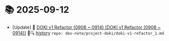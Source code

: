 # 📚 2025-09-12
- [Update] 📙 [DOKI v1 Refactor (0908 ~ 0914) (DOKI v1 Refactor (0908 ~ 0914))](https://til.qriosity.dev/dev-note/project-doki/doki-v1-refactor_1) 📃🔍 [history](https://github.com/Queue-ri/TIL/commits/main/dev-note/project-doki/doki-v1-refactor_1.md?since=2025-09-12T00:00:00Z&until=2025-09-12T23:59:59Z) `repo: dev-note/project-doki/doki-v1-refactor_1.md`
